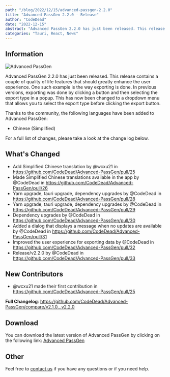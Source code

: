 ```yaml
---
path: "/blog/2022/12/15/advanced-passgen-2.2.0"
title: "Advanced PassGen 2.2.0 - Release"
author: "CodeDead"
date: "2022-12-15"
abstract: "Advanced PassGen 2.2.0 has just been released. This release contains a couple of quality of life features that should greatly enhance the user experience..."
categories: "Tauri, React, News"
---
```

## Information

![Advanced PassGen](https://i.imgur.com/bVTaGO7.png)

Advanced PassGen 2.2.0 has just been released. This release contains a couple of quality of life features that should greatly enhance the user experience.
One such example is the way exporting is done. In previous versions, exporting was done by clicking a button and then selecting the export type in a popup. This has now been changed to a dropdown menu that allows you to select the export type before clicking the export button.

Thanks to the community, the following languages have been added to Advanced PassGen:
* Chinese (Simplified)

For a full list of changes, please take a look at the change log below.

## What's Changed

* Add Simplified Chinese translation by @wcxu21 in https://github.com/CodeDead/Advanced-PassGen/pull/25
* Made Simplified Chinese translations available in the app by @CodeDead in https://github.com/CodeDead/Advanced-PassGen/pull/26
* Yarn upgrade, tauri upgrade, dependency upgrades by @CodeDead in https://github.com/CodeDead/Advanced-PassGen/pull/28
* Yarn upgrade, tauri upgrade, dependency upgrades by @CodeDead in https://github.com/CodeDead/Advanced-PassGen/pull/29
* Dependency upgrades by @CodeDead in https://github.com/CodeDead/Advanced-PassGen/pull/30
* Added a dialog that displays a message when no updates are available by @CodeDead in https://github.com/CodeDead/Advanced-PassGen/pull/31
* Improved the user experience for exporting data by @CodeDead in https://github.com/CodeDead/Advanced-PassGen/pull/32
* Release/v2.2.0 by @CodeDead in https://github.com/CodeDead/Advanced-PassGen/pull/33

## New Contributors

* @wcxu21 made their first contribution in https://github.com/CodeDead/Advanced-PassGen/pull/25

**Full Changelog**: https://github.com/CodeDead/Advanced-PassGen/compare/v2.1.0...v2.2.0

## Download

You can download the latest version of Advanced PassGen by clicking on the following link:
[Advanced PassGen](https://codedead.com/software/advanced-passgen)

## Other

Feel free to [contact us](/contact) if you have any questions or if you need help.
